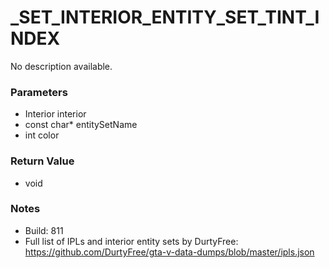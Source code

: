 # _SET_INTERIOR_ENTITY_SET_TINT_INDEX

No description available.

### Parameters
* Interior interior
* const char* entitySetName
* int color

### Return Value
* void

### Notes
* Build: 811
* Full list of IPLs and interior entity sets by DurtyFree: https://github.com/DurtyFree/gta-v-data-dumps/blob/master/ipls.json


